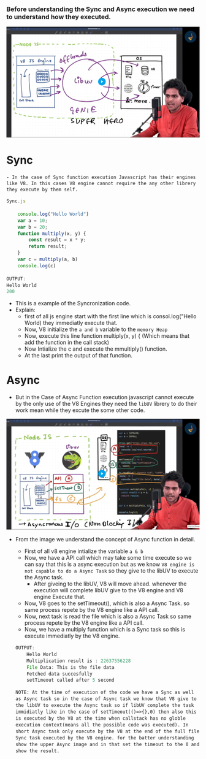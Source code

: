 ### Before understanding the Sync and Async execution we need to understand how they executed.

![Working of the js engine](./Images/Working%20of%20js%20engine.png)


# Sync

    - In the case of Sync function execution Javascript has their engines like V8. In this cases V8 engine cannot require the any other librery they execute by them self.

``` js
Sync.js

    console.log("Hello World")
    var a = 10;
    var b = 20;
    function multiply(x, y) {
        const result = x * y;
        return result;
    }
    var c = multiply(a, b)
    console.log(c)

OUTPUT:
Hello World
200
```

- This is a example of the Syncronization code.
- Explain: 
    - first of all js engine start with the first line which is consol.log("Hello World) they immediatly execute that.
    - Now, V8 initialize the `a and b` variable to the `memory Heap`
    - Now, execute this line function multiply(x, y) { (Which means that add the function in the call stack)
    - Now Intialize the c and execute the mmultiply() function.
    - At the last print the output of that function.

# Async

- But in the Case of Async Function execution javascript cannot execute by the only use of the V8 Engines they need the `libUV` librery to do their work mean while they excute the some other code.


![Aync Explaination](./Images//Async.png)

- From the image we understand the concept of Async function in detail.
    - First of all v8 engine intialize the variable `a & b`
    - Now, we have a API call which may take some time execute so we can say that this is a async execution but as we know `V8 engine is not capable to do a Async Task` so they give to the libUV to execute the Async task.
        - After giveing to the libUV, V8 will move ahead. whenever the execution will complete libUV give to the V8 engine and V8 engine Execute that.
    - Now, V8 goes to the setTimeout(), which is also a Async Task. so same process repete by the V8 engine like a API call.
    - Now, next task is read the file which is also a Async Task so same process repete by the V8 engine like a API call.
    - Now, we have a multiply function which is a Sync task so this is execute immediatly by the V8 engine.

    ``` js
    OUTPUT:
        Hello World
        Multiplication result is : 22637556228
        File Data: This is the file data
        Fetched data succesfully
        setTimeout called after 5 second
    ```

    `NOTE: At the time of execution of the code we have a Sync as well as Async task so in the case of Async task we know that V8 give to the libUV to execute the Async task so if libUV complete the task immidiatly like in the case of setTimeout(()=>{},0) then also this is executed by the V8 at the time when callstack has no globle execution context(means all the possible code was executed). In short Async task only execute by the V8 at the end of the full file Sync task executed by the V8 engine. for the batter understanding show the upper Async image and in that set the timeout to the 0 and show the result.`